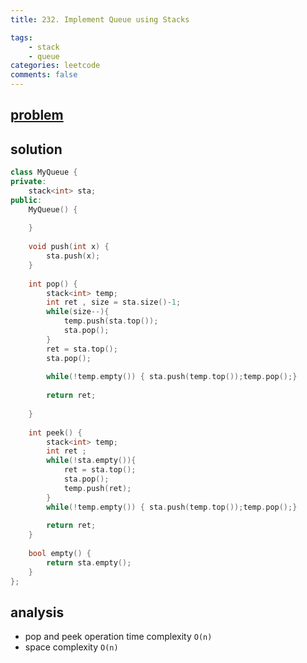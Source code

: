 ```yaml
---
title: 232. Implement Queue using Stacks

tags:  
    - stack
    - queue
categories: leetcode
comments: false
---
```


## [problem](https://leetcode.com/problems/implement-queue-using-stacks/)

## solution
```c++
class MyQueue {
private:
    stack<int> sta;
public:
    MyQueue() {
        
    }
    
    void push(int x) {
        sta.push(x);
    }
    
    int pop() {
        stack<int> temp;
        int ret , size = sta.size()-1;
        while(size--){
            temp.push(sta.top());
            sta.pop();
        }
        ret = sta.top();
        sta.pop();
        
        while(!temp.empty()) { sta.push(temp.top());temp.pop();}
        
        return ret;
        
    }
    
    int peek() {
        stack<int> temp;
        int ret ;
        while(!sta.empty()){
            ret = sta.top();
            sta.pop();
            temp.push(ret);
        }
        while(!temp.empty()) { sta.push(temp.top());temp.pop();}
        
        return ret;
    }
    
    bool empty() {
        return sta.empty();
    }
};


```

## analysis
- pop and peek operation time complexity `O(n)`
- space complexity `O(n)`